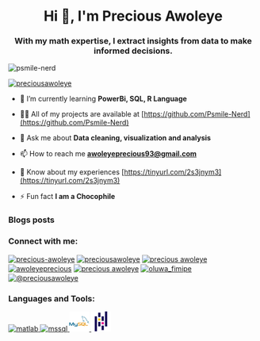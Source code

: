 <h1 align="center">Hi 👋, I'm Precious Awoleye</h1>
<h3 align="center">With my math expertise, I extract insights from data to make informed decisions.</h3>

<p align="left"> <img src="https://komarev.com/ghpvc/?username=psmile-nerd&label=Profile%20views&color=0e75b6&style=flat" alt="psmile-nerd" /> </p>

<p align="left"> <a href="https://twitter.com/preciousawoleye" target="blank"><img src="https://img.shields.io/twitter/follow/preciousawoleye?logo=twitter&style=for-the-badge" alt="preciousawoleye" /></a> </p>

- 🌱 I’m currently learning **PowerBi, SQL, R Language**

- 👨‍💻 All of my projects are available at [https://github.com/Psmile-Nerd](https://github.com/Psmile-Nerd)

- 💬 Ask me about **Data cleaning, visualization and analysis**

- 📫 How to reach me **awoleyeprecious93@gmail.com**

- 📄 Know about my experiences [https://tinyurl.com/2s3jnym3](https://tinyurl.com/2s3jnym3)

- ⚡ Fun fact **I am a Chocophile**

### Blogs posts
<!-- BLOG-POST-LIST:START -->
<!-- BLOG-POST-LIST:END -->

<h3 align="left">Connect with me:</h3>
<p align="left">
<a href="https://codepen.io/precious-awoleye" target="blank"><img align="center" src="https://raw.githubusercontent.com/rahuldkjain/github-profile-readme-generator/master/src/images/icons/Social/codepen.svg" alt="precious-awoleye" height="30" width="40" /></a>
<a href="https://twitter.com/preciousawoleye" target="blank"><img align="center" src="https://raw.githubusercontent.com/rahuldkjain/github-profile-readme-generator/master/src/images/icons/Social/twitter.svg" alt="preciousawoleye" height="30" width="40" /></a>
<a href="https://linkedin.com/in/precious awoleye" target="blank"><img align="center" src="https://raw.githubusercontent.com/rahuldkjain/github-profile-readme-generator/master/src/images/icons/Social/linked-in-alt.svg" alt="precious awoleye" height="30" width="40" /></a>
<a href="https://kaggle.com/awoleyeprecious" target="blank"><img align="center" src="https://raw.githubusercontent.com/rahuldkjain/github-profile-readme-generator/master/src/images/icons/Social/kaggle.svg" alt="awoleyeprecious" height="30" width="40" /></a>
<a href="https://fb.com/precious awoleye" target="blank"><img align="center" src="https://raw.githubusercontent.com/rahuldkjain/github-profile-readme-generator/master/src/images/icons/Social/facebook.svg" alt="precious awoleye" height="30" width="40" /></a>
<a href="https://instagram.com/oluwa_fimipe" target="blank"><img align="center" src="https://raw.githubusercontent.com/rahuldkjain/github-profile-readme-generator/master/src/images/icons/Social/instagram.svg" alt="oluwa_fimipe" height="30" width="40" /></a>
<a href="https://medium.com/@preciousawoleye" target="blank"><img align="center" src="https://raw.githubusercontent.com/rahuldkjain/github-profile-readme-generator/master/src/images/icons/Social/medium.svg" alt="@preciousawoleye" height="30" width="40" /></a>
</p>

<h3 align="left">Languages and Tools:</h3>
<p align="left"> <a href="https://www.mathworks.com/" target="_blank" rel="noreferrer"> <img src="https://upload.wikimedia.org/wikipedia/commons/2/21/Matlab_Logo.png" alt="matlab" width="40" height="40"/> </a> <a href="https://www.microsoft.com/en-us/sql-server" target="_blank" rel="noreferrer"> <img src="https://www.svgrepo.com/show/303229/microsoft-sql-server-logo.svg" alt="mssql" width="40" height="40"/> </a> <a href="https://www.mysql.com/" target="_blank" rel="noreferrer"> <img src="https://raw.githubusercontent.com/devicons/devicon/master/icons/mysql/mysql-original-wordmark.svg" alt="mysql" width="40" height="40"/> </a> <a href="https://pandas.pydata.org/" target="_blank" rel="noreferrer"> <img src="https://raw.githubusercontent.com/devicons/devicon/2ae2a900d2f041da66e950e4d48052658d850630/icons/pandas/pandas-original.svg" alt="pandas" width="40" height="40"/> </a> </p>
